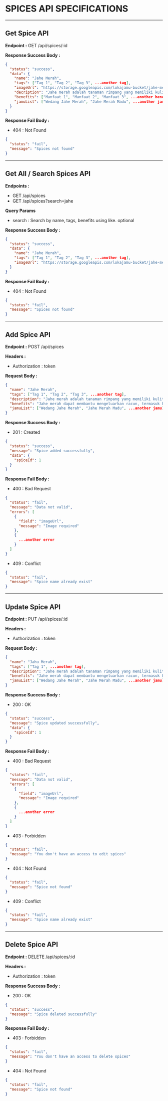 # SPICES API SPECIFICATIONS

---

## Get Spice API

**Endpoint :** GET /api/spices/:id

**Response Success Body :**

```json
{
  "status": "success",
  "data": {
    "name": "Jahe Merah",
    "tags": ["Tag 1", "Tag 2", "Tag 3", ...another tag],
    "imageUrl": "https://storage.googleapis.com/lokajamu-bucket/jahe-merah.png",
    "decription": "Jahe merah adalah tanaman rimpang yang memiliki kulit luar berwarna merah tua dan daging berwarna merah muda kecokelatan. Jahe merah memiliki aroma yang kuat dan rasa yang lebih manis daripada jahe biasa.",
    "benefits": ["Manfaat 1", "Manfaat 2", "Manfaat 3", ...another benefits],
    "jamuList": ["Wedang Jahe Merah", "Jahe Merah Madu", ...another jamu]
  }
}
```

**Response Fail Body :**

- 404 : Not Found

```json
{
  "status": "fail",
  "message": "Spices not found"
}
```

---

## Get All / Search Spices API

**Endpoints :**

- GET /api/spices
- GET /api/spices?search=jahe

**Query Params**

- search : Search by name, tags, benefits using like. optional

**Response Success Body :**

```json
{
  "status": "success",
  "data": {
    "name": "Jahe Merah",
    "tags": ["Tag 1", "Tag 2", "Tag 3", ...another tag],
    "imageUrl": "https://storage.googleapis.com/lokajamu-bucket/jahe-merah.png",
  }
}
```

**Response Fail Body :**

- 404 : Not Found

```json
{
  "status": "fail",
  "message": "Spices not found"
}
```

---

## Add Spice API

**Endpoint :** POST /api/spices

**Headers :**

- Authorization : token

**Request Body :**

```json
{
  "name": "Jahe Merah",
  "tags": ["Tag 1", "Tag 2", "Tag 3", ...another tag],
  "description": "Jahe merah adalah tanaman rimpang yang memiliki kulit luar berwarna merah tua dan daging berwarna merah muda kecokelatan. Jahe merah memiliki aroma yang kuat dan rasa yang lebih manis daripada jahe biasa.",
  "benefits": "Jahe merah dapat membantu mengeluarkan racun, termasuk kolesterol jahat, dari tubuh.",
  "jamuList": ["Wedang Jahe Merah", "Jahe Merah Madu", ...another jamu]
}
```

**Response Success Body :**

- 201 : Created

```json
{
  "status": "success",
  "message": "Spice added successfully",
  "data": {
    "spiceId": 1
  }
}
```

**Response Fail Body :**

- 400 : Bad Request

```json
{
  "status": "fail",
  "message": "Data not valid",
  "errors": [
    {
      "field": "imageUrl",
      "message": "Image required"
    },
    {
      ...another error
    }
  ]
}
```

- 409 : Conflict

```json
{
  "status": "fail",
  "message": "Spice name already exist"
}
```

---

## Update Spice API

**Endpoint :** PUT /api/spices/:id

**Headers :**

- Authorization : token

**Request Body :**

```json
{
  "name": "Jahu Merah",
  "tags": ["Tag 1", ...another tag],
  "description": "Jahe merah adalah tanaman rimpang yang memiliki kulit luar berwarna merah tua dan daging berwarna merah muda kecokelatan.",
  "benefits": "Jahe merah dapat membantu mengeluarkan racun, termasuk kolesterol jahat, dari tubuh.",
  "jamuList": ["Wedang Jahe Merah", "Jahe Merah Madu", ...another jamu]
}
```

**Response Success Body :**

- 200 : OK

```json
{
  "status": "success",
  "message": "Spice updated successfully",
  "data": {
    "spiceId": 1
  }
}
```

**Response Fail Body :**

- 400 : Bad Request

```json
{
  "status": "fail",
  "message": "Data not valid",
  "errors": [
    {
      "field": "imageUrl",
      "message": "Image required"
    },
    {
      ...another error
    }
  ]
}
```

- 403 : Forbidden

```json
{
  "status": "fail",
  "message": "You don't have an access to edit spices"
}
```

- 404 : Not Found

```json
{
  "status": "fail",
  "message": "Spice not found"
}
```

- 409 : Conflict

```json
{
  "status": "fail",
  "message": "Spice name already exist"
}
```

---

## Delete Spice API

**Endpoint :** DELETE /api/spices/:id

**Headers :**

- Authorization : token

**Response Success Body :**

- 200 : OK

```json
{
  "status": "success",
  "message": "Spice deleted successfully"
}
```

**Response Fail Body :**

- 403 : Forbidden

```json
{
  "status": "fail",
  "message": "You don't have an access to delete spices"
}
```

- 404 : Not Found

```json
{
  "status": "fail",
  "message": "Spice not found"
}
```